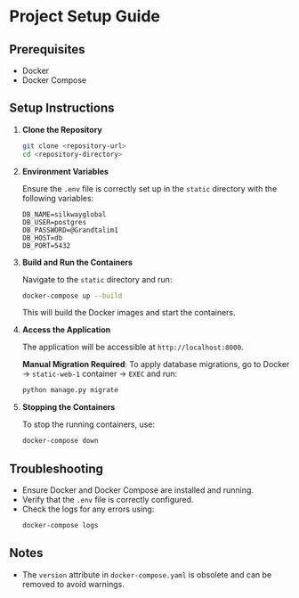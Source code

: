 
# Project Setup Guide

## Prerequisites

- Docker
- Docker Compose

## Setup Instructions

1. **Clone the Repository**
   ```bash
   git clone <repository-url>
   cd <repository-directory>
   ```

2. **Environment Variables**
   
   Ensure the `.env` file is correctly set up in the `static` directory with the following variables:
   ```
   DB_NAME=silkwayglobal
   DB_USER=postgres
   DB_PASSWORD=@Grandtalim1
   DB_HOST=db
   DB_PORT=5432
   ```

3. **Build and Run the Containers**
   
   Navigate to the `static` directory and run:
   ```bash
   docker-compose up --build
   ```
   
   This will build the Docker images and start the containers.

4. **Access the Application**
   
   The application will be accessible at `http://localhost:8000`. 

   **Manual Migration Required**: To apply database migrations, go to Docker -> `static-web-1` container -> `EXEC` and run:
   ```bash
   python manage.py migrate
   ```

5. **Stopping the Containers**
   
   To stop the running containers, use:
   ```bash
   docker-compose down
   ```

## Troubleshooting

- Ensure Docker and Docker Compose are installed and running.
- Verify that the `.env` file is correctly configured.
- Check the logs for any errors using:
  ```bash
  docker-compose logs
  ```

## Notes

- The `version` attribute in `docker-compose.yaml` is obsolete and can be removed to avoid warnings. 
